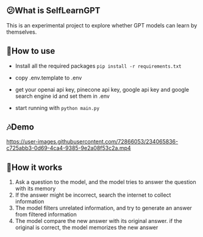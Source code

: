 ## 😕What is SelfLearnGPT

This is an experimental project to explore whether GPT models can learn by themselves.

## 🧰How to use

+ Install all the required packages `pip install -r requirements.txt`

+ copy .env.template to .env
+ get your openai api key, pinecone api key, google api key and google search engine id and set them in .env
+ start running with `python main.py`

## 🎶Demo

https://user-images.githubusercontent.com/72866053/234065836-c725abb3-0d69-4ca4-9385-9e2a08f53c2a.mp4

## 📖How it works

1. Ask a question to the model, and the model tries to answer the question with its memory
2. If the answer might be incorrect, search the internet to collect information
3. The model filters unrelated information, and try to generate an answer from filtered information
4. The model compare the new answer with its original answer. if the original is correct, the model memorizes the new answer
